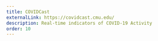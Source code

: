 ```yaml
---
title: COVIDCast
externalLink: https://covidcast.cmu.edu/
description: Real-time indicators of COVID-19 Activity
order: 10
---
```

